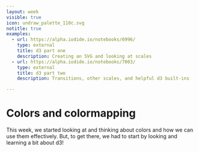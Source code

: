 ```yaml
---
layout: week
visible: true
icon: undraw_palette_110c.svg
notitle: true
examples:
  - url: https://alpha.iodide.io/notebooks/6996/
    type: external
    title: d3 part one
    description: Creating an SVG and looking at scales
  - url: https://alpha.iodide.io/notebooks/7003/
    type: external
    title: d3 part two
    description: Transitions, other scales, and helpful d3 built-ins

---
```


# Colors and colormapping

This week, we started looking at and thinking about colors and how we can use them effectively.  But, to get there, we had to start by looking and learning a bit about d3!
